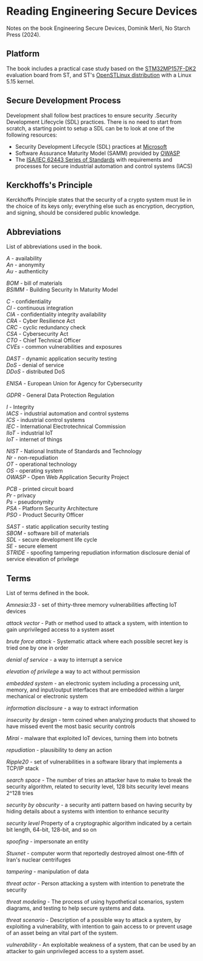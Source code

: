 # Reading Engineering Secure Devices

Notes on the book Engineering Secure Devices, Dominik Merli, No Starch Press (2024).

## Platform

The book includes a practical case study based on the [STM32MP157F-DK2](https://www.st.com/en/evaluation-tools/stm32mp157f-dk2.html) evaluation board from ST, and ST's [OpenSTLinux distribution](https://wiki.st.com/stm32mpu/wiki/Category:OpenSTLinux_distribution) with a Linux 5.15 kernel.

## Secure Development Process

Development shall follow best practices to ensure security .Security Development Lifecycle (SDL) practices. There is no need to start from scratch, a starting point to setup a SDL can be to look at one of the following resources:
- Security Development Lifecycle (SDL) practices at [Microsoft](https://www.microsoft.com/en-us/securityengineering/sdl/practices?oneroute=true)
- Software Assurance Maturity Model (SAMM) provided by [OWASP](https://owaspsamm.org/model/) 
- The [ISA/IEC 62443 Series of Standards](https://www.isa.org/standards-and-publications/isa-standards/isa-iec-62443-series-of-standards) with requirements and processes for secure industrial automation and control systems (IACS)

## Kerckhoffs's Principle

Kerckhoffs Principle states that the security of a crypto system must lie in the choice of its keys only; everything else such as encryption, decryption, and signing, should be considered public knowledge.

## Abbreviations

List of abbreviations used in the book.

*A* - availability  
*An* - anonymity  
*Au* - authenticity  

*BOM* - bill of materials  
*BSIMM* - Building Security In Maturity Model  

*C* - confidentiality  
*CI* - continuous integration  
*CIA* - confidentiality integrity availability  
*CRA* - Cyber Resilience Act  
*CRC* - cyclic redundancy check  
*CSA* - Cybersecurity Act  
*CTO* - Chief Technical Officer  
*CVEs* - common vulnerabilities and exposures   

*DAST* - dynamic application security testing  
*DoS* - denial of service  
*DDoS* - distributed DoS  

*ENISA* - European Union for Agency for Cybersecurity  

*GDPR* - General Data Protection Regulation  

*I* - Integrity  
*IACS* - industrial automation and control systems  
*ICS* - industrial control systems  
*IEC* - International Electrotechnical Commission  
*IIoT* - industrial IoT  
*IoT* - internet of things  

*NIST* - National Institute of Standards and Technology  
*Nr* - non-repudiation  
*OT* - operational technology  
*OS* - operating system  
*OWASP* - Open Web Application Security Project  

*PCB* - printed circuit board  
*Pr* - privacy  
*Ps* - pseudonymity  
*PSA* - Platform Security Architecture  
*PSO* - Product Security Officer  

*SAST* - static application security testing  
*SBOM* - software bill of materials  
*SDL* - secure development life cycle  
*SE* - secure element  
*STRIDE* - spoofing tampering repudiation information  disclosure denial of service elevation of privilege  

## Terms

List of terms defined in the book.

*Amnesia:33* - set of thirty-three memory vulnerabilities affecting IoT devices

*attack vector* - Path or method used to attack a system, with intention to gain unprivileged access to a system asset

*brute force attack* - Systematic attack where each possible secret key is tried one by one in order

*denial of service* - a way to interrupt a service

*elevation of privilege* a way to act without permission

*embedded system* - an electronic system including a processing unit, memory, and input/output interfaces that are embedded within a larger mechanical or electronic system

*information disclosure* - a way to extract information

*insecurity by design* - term coined when analyzing products that showed to have missed event the most basic security controls

*Mirai* - malware that exploited IoT devices, turning them into botnets

*repudiation* - plausibility to deny an action 

*Ripple20* - set of vulnerabilities in a software library that implements a TCP/IP stack

*search space* - The number of tries an attacker have to make to break the security algorithm, related to security level, 128 bits security level means 2^128 tries

*security by obscurity* - a security anti pattern based on having security by hiding details about a systems with intention to enhance security

*security level* Property of a cryptographic algorithm indicated by a certain bit length, 64-bit, 128-bit, and so on

*spoofing* - impersonate an entity

*Stuxnet* - computer worm that reportedly destroyed almost one-fifth of Iran's nuclear centrifuges

*tampering* - manipulation of data

*threat actor* - Person attacking a system with intention to penetrate the security

*threat modeling* - The process of using hypothetical scenarios, system diagrams, and testing to help secure systems and data.

*threat scenario* - Description of a possible way to attack a system, by exploiting a vulnerability, with intention to gain access to or prevent usage of an asset being an vital part of the system. 

*vulnerability* - An exploitable weakness of a system, that can be used by an attacker to gain unprivileged access to a system asset.
